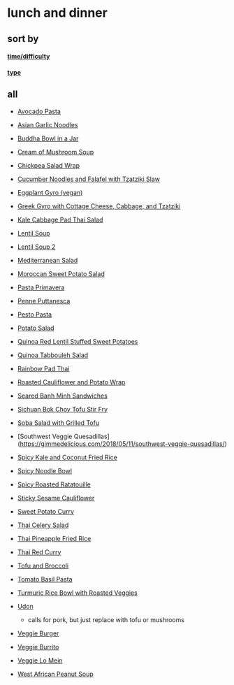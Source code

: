 # lunch and dinner



## sort by
#### [time/difficulty](tanoosh.github.io/sbdifficulty.md)
#### [type](tanoosh.github.io/sbtype.md)


## all
* [Avocado Pasta](https://damndelicious.net/2014/06/20/avocado-pasta/)
* [Asian Garlic Noodles](https://damndelicious.net/2015/12/27/asian-garlic-noodles/)
* [Buddha Bowl in a Jar](https://www.delish.com/cooking/recipe-ideas/recipes/a51552/buddha-in-a-jar-recipe/)
* [Cream of Mushroom Soup](tanoosh.github.io/creamofmushroomsoup.md)
* [Chickpea Salad Wrap](https://www.brewinghappiness.com/5-minute-chickpea-salad-wraps/)
* [Cucumber Noodles and Falafel with Tzatziki Slaw](https://sheerluxe.com/2017/01/09/cucumber-noodles-and-falafel-tzatziki-slaw?utm_source=Adestra&utm_medium=email&utm_content=TOMORROW%27S%20DESK%20LUNCH%3F&utm_campaign=HIGH%20ST%20SKI%20WEAR%20(WEDS%2011TH%20JAN%202016)&utm_term=Daily)
* [Eggplant Gyro (vegan)](https://www.delishknowledge.com/vegan-eggplant-gyros/)
* [Greek Gyro with Cottage Cheese, Cabbage, and Tzatziki](http://www.paaka-shaale.com/2014/07/gyros-greek-style-sandwich.html)
* [Kale Cabbage Pad Thai Salad](https://www.eatingbirdfood.com/kale-cabbage-pad-thai-salad/)
* [Lentil Soup](https://cookieandkate.com/2015/vegan-lentil-soup-recipe/)
* [Lentil Soup 2](https://www.delish.com/cooking/recipe-ideas/recipes/a44787/easy-spinach-lentil-soup-recipe/)
* [Mediterranean Salad](https://www.delish.com/cooking/recipe-ideas/recipes/a43422/mediterranean-salad-with-lemon-herb-vinaigrette-recipe/)
* [Moroccan Sweet Potato Salad](http://thefirstmess.com/2015/07/01/moroccan-sweet-potato-sunshine-salad/?utm_source=feedburner&utm_medium=email&utm_campaign=Feed:+TheFirstMess+(The+First+Mess))
* [Pasta Primavera](https://www.cearaskitchen.com/healthy-pasta-primavera/)
* [Penne Puttanesca](https://www.delish.com/cooking/recipe-ideas/recipes/a48254/penne-puttanesca-recipe/)
* [Pesto Pasta](https://damndelicious.net/2012/07/21/pesto-pasta-with-sun-dried-tomatoes-and-roasted/)
* [Potato Salad](https://www.countryliving.com/food-drinks/recipes/a2879/best-potato-salad-recipe/?click=recipe_sr)
* [Quinoa Red Lentil Stuffed Sweet Potatoes](https://www.pickuplimes.com/single-post/2017/10/04/Quinoa-Red-Lentil-Stuffed-Sweet-Potatoes)
* [Quinoa Tabbouleh Salad](https://www.epicurious.com/recipes/food/views/quinoa-tabbouleh-395939)
* [Rainbow Pad Thai](https://pinchofyum.com/rainbow-vegetarian-pad-thai-with-peanuts-and-basil)
* [Roasted Cauliflower and Potato Wrap](https://www.pickuplimes.com/single-post/2017/08/28/Roasted-Cauliflower-Potato-Wraps)
* [Seared Banh Minh Sandwiches](https://www.loveandlemons.com/seared-tofu-banh-mi-sandwiches/)
* [Sichuan Bok Choy Tofu Stir Fry](https://thewanderlustkitchen.com/sichuan-bok-choy-tofu-stir-fry/)
* [Soba Salad with Grilled Tofu](https://www.goodhousekeeping.com/food-recipes/a33581/soba-salad-with-grilled-tofu-recipe/)
* [Southwest Veggie Quesadillas] (https://gimmedelicious.com/2018/05/11/southwest-veggie-quesadillas/)
* [Spicy Kale and Coconut Fried Rice](https://cookieandkate.com/2018/spicy-kale-and-coconut-fried-rice/)
* [Spicy Noodle Bowl](https://lifemadesimplebakes.com/2015/03/20-minute-spicy-thai-noodle-bowls/)
* [Spicy Roasted Ratatouille](https://cookieandkate.com/2014/spicy-roasted-ratatouille-with-spaghetti/)
* [Sticky Sesame Cauliflower](https://www.connoisseurusveg.com/sticky-sesame-cauliflower)
* [Sweet Potato Curry](https://www.bonappetit.com/recipe/sweet-potato-curry)
* [Thai Celery Salad](https://www.bonappetit.com/recipe/thai-celery-salad-with-peanuts)
* [Thai Pineapple Fried Rice](https://cookieandkate.com/2015/thai-pineapple-fried-rice-recipe/)
* [Thai Red Curry](https://cookieandkate.com/2015/thai-red-curry-recipe/)
* [Tofu and Broccoli](tanoosh.github.io/tofuandbroccoli.html)
* [Tomato Basil Pasta](https://bakerbynature.com/one-pan-tomato-basil-pasta/)
* [Turmuric Rice Bowl with Roasted Veggies](http://www.eatingwell.com/recipe/257720/turmeric-rice-bowl-with-garam-masala-root-vegetables-chickpeas/)

* [Udon](https://www.bonappetit.com/recipe/stir-fried-udon-with-pork)
    * calls for pork, but just replace with tofu or mushrooms
* [Veggie Burger](https://www.delish.com/cooking/recipe-ideas/recipes/a53074/best-veggie-burger-recipe/)
* [Veggie Burrito](https://www.thespruceeats.com/vegetarian-bean-and-rice-burrito-recipe-3378550)
* [Veggie Lo Mein](https://www.goodhousekeeping.com/food-recipes/easy/a34238/veggie-lo-mein/)
* [West African Peanut Soup](https://cookieandkate.com/2013/west-african-peanut-soup/)




